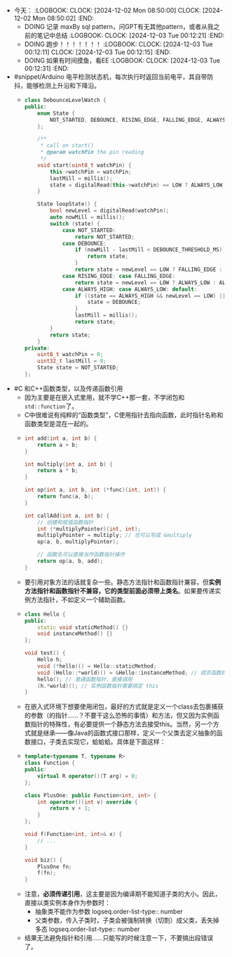 - 今天：
  :LOGBOOK:
  CLOCK: [2024-12-02 Mon 08:50:00]
  CLOCK: [2024-12-02 Mon 08:50:02]
  :END:
	- DOING 记录 maxBy sql pattern，问GPT有无其他pattern，或者从我之前的笔记中总结
	  :LOGBOOK:
	  CLOCK: [2024-12-03 Tue 00:12:21]
	  :END:
	- DOING 跑步！！！！！！！
	  :LOGBOOK:
	  CLOCK: [2024-12-03 Tue 00:12:11]
	  CLOCK: [2024-12-03 Tue 00:12:15]
	  :END:
	- DOING 如果有时间摸鱼，看EE
	  :LOGBOOK:
	  CLOCK: [2024-12-03 Tue 00:12:31]
	  :END:
- #snippet/Arduino 电平检测状态机，每次执行时返回当前电平，其自带防抖，能够检测上升沿和下降沿。
	- ```C++
	  class DebounceLevelWatch {
	  public:
	      enum State {
	          NOT_STARTED, DEBOUNCE, RISING_EDGE, FALLING_EDGE, ALWAYS_LOW, ALWAYS_HIGH
	      };
	  
	      /**
	       * call on start()
	       * @param watchPin the pin reading
	       */
	      void start(uint8_t watchPin) {
	          this->watchPin = watchPin;
	          lastMill = millis();
	          state = digitalRead(this->watchPin) == LOW ? ALWAYS_LOW : ALWAYS_HIGH;
	      }
	  
	      State loopState() {
	          bool newLevel = digitalRead(watchPin);
	          auto nowMill = millis();
	          switch (state) {
	              case NOT_STARTED:
	                  return NOT_STARTED;
	              case DEBOUNCE:
	                  if (nowMill - lastMill < DEBOUNCE_THRESHOLD_MS) {
	                      return state;
	                  }
	                  return state = newLevel == LOW ? FALLING_EDGE : RISING_EDGE;
	              case RISING_EDGE: case FALLING_EDGE:
	                  return state = newLevel == LOW ? ALWAYS_LOW : ALWAYS_HIGH;
	              case ALWAYS_HIGH: case ALWAYS_LOW: default:
	                  if ((state == ALWAYS_HIGH && newLevel == LOW) || (state == ALWAYS_LOW && newLevel == HIGH)) {
	                      state = DEBOUNCE;
	                  }
	                  lastMill = millis();
	                  return state;
	          }
	          return state;
	      }   
	  private: 
	      uint8_t watchPin = 0;
	      uint32_t lastMill = 0;
	      State state = NOT_STARTED;
	  };
	  ```
- #C 和C++函数类型，以及传递函数引用
	- 因为主要是在嵌入式里用，就不学C++那一套，不学闭包和`std::function`了。
	- C中很难说有纯粹的“函数类型”，C使用指针去指向函数，此时指针名称和函数类型是混在一起的。
	- ```C
	  int add(int a, int b) {
	      return a + b;
	  }
	  
	  int multiply(int a, int b) {
	      return a * b;
	  }
	  
	  int op(int a, int b, int (*func)(int, int)) {
	      return func(a, b);
	  }
	  
	  int callAdd(int a, int b) {
	      // 创建和赋值函数指针
	      int (*multiplyPointer)(int, int);
	      multiplyPointer = multiply; // 也可以写成 &multiply
	      op(a, b, multiplyPointer);
	  
	      // 函数名可以直接当作函数指针操作
	      return op(a, b, add);
	  }
	  ```
	- 要引用对象方法的话就复杂一些。静态方法指针和函数指针兼容，但**实例方法指针和函数指针不兼容，它的类型前面必须带上类名**。如果要传递实例方法指针，不如定义一个辅助函数。
	- ```C++
	  class Hello {
	  public:
	      static void staticMethod() {}
	      void instanceMethod() {}
	  };
	  
	  void test() {
	      Hello h;
	      void (*hello)() = Hello::staticMethod;
	      void (Hello::*world)() = &Hello::instanceMethod; // 成员函数的 & 不能省略
	      hello(); // 普通函数指针，直接调用
	      (h.*world)(); // 实例函数指针需要绑定 this
	  }
	  ```
	- 在嵌入式环境下想要使用闭包，最好的方式就是定义一个class去包裹捕获的参数（的指针……？不要干这么恐怖的事情）和方法，但又因为实例函数指针的特殊性，有必要提供一个静态方法去接受this。当然，另一个方式就是继承——像Java的函数式接口那样，定义一个父类去定义抽象的函数接口，子类去实现它，蛤蛤蛤。具体是下面这样：
	- ```C++
	  template<typename T, typename R>
	  class Function {
	  public:
	      virtual R operator()(T arg) = 0;
	  };
	  
	  class PlusOne: public Function<int, int> {
	      int operator()(int v) override {
	          return v + 1;
	      }
	  };
	  
	  void f(Function<int, int>& x) {
	      // ...
	  }
	  
	  void biz() {
	      PlusOne fn;
	      f(fn);
	  }
	  ```
	- 注意，**必须传递引用**，这主要是因为编译期不能知道子类的大小。因此，直接以类实例本身作为参数时：
		- 抽象类不能作为参数
		  logseq.order-list-type:: number
		- 父类参数，传入子类时，子类会被强制转换（切割）成父类，丢失掉多态
		  logseq.order-list-type:: number
	- 结果无法避免指针和引用……只能写的时候注意一下，不要搞出段错误了。